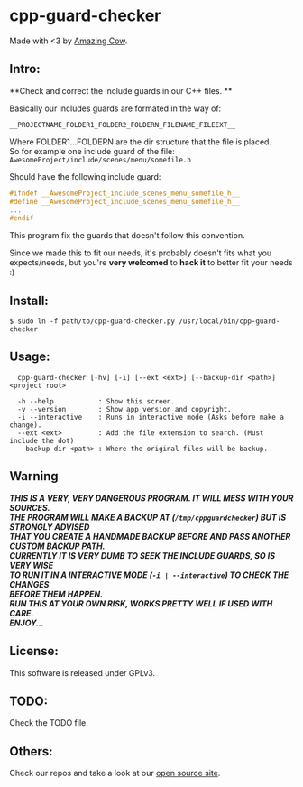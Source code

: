 cpp-guard-checker
====
Made with <3 by [Amazing Cow](http://www.amazingcow.com).

## Intro:
**Check and correct the include guards in our C++ files. **
 
Basically our includes guards are formated in the way of:
    
```__PROJECTNAME_FOLDER1_FOLDER2_FOLDERN_FILENAME_FILEEXT__```   

Where FOLDER1...FOLDERN are the dir structure that the file is placed.   
So for example one include guard of the file:  
```AwesomeProject/include/scenes/menu/somefile.h```  

Should have the following include guard:

```cpp
#ifndef __AwesomeProject_include_scenes_menu_somefile_h__
#define __AwesomeProject_include_scenes_menu_somefile_h__
...
#endif 
```

This program fix the guards that doesn't follow this convention.

Since we made this to fit our needs, it's probably doesn't fits
what you expects/needs, but you're **very welcomed** to **hack it** 
to better fit your needs :)

## Install:

```$ sudo ln -f path/to/cpp-guard-checker.py /usr/local/bin/cpp-guard-checker```

## Usage:

```
  cpp-guard-checker [-hv] [-i] [--ext <ext>] [--backup-dir <path>] <project root>

  -h --help           : Show this screen.
  -v --version        : Show app version and copyright.
  -i --interactive    : Runs in interactive mode (Asks before make a change).
  --ext <ext>         : Add the file extension to search. (Must include the dot)
  --backup-dir <path> : Where the original files will be backup.
```

## Warning
***THIS IS A VERY, VERY DANGEROUS PROGRAM. IT WILL MESS WITH YOUR SOURCES.  
    THE PROGRAM WILL MAKE A BACKUP AT (```/tmp/cppguardchecker```) BUT IS STRONGLY ADVISED  
    THAT YOU CREATE A HANDMADE BACKUP BEFORE AND PASS ANOTHER CUSTOM BACKUP PATH.  
    CURRENTLY IT IS VERY DUMB TO SEEK THE INCLUDE GUARDS, SO IS VERY WISE  
    TO RUN IT IN A INTERACTIVE MODE (```-i | --interactive```) TO CHECK THE CHANGES  
    BEFORE THEM HAPPEN.  
    RUN THIS AT YOUR OWN RISK, WORKS PRETTY WELL IF USED WITH CARE.  
    ENJOY...***

## License:
This software is released under GPLv3.

## TODO:
Check the TODO file.

## Others:
Check our repos and take a look at our [open source site](http://opensource.amazingcow.com).

